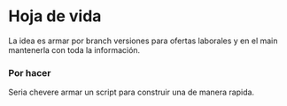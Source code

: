 # Hoja de vida
La idea es armar por branch versiones para ofertas laborales y en el main mantenerla con toda la información.
### Por hacer
Seria chevere armar un script para construir una de manera rapida.
